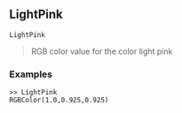 ## LightPink

```
LightPink
```

> RGB color value for the color light pink

### Examples

```
>> LightPink
RGBColor(1.0,0.925,0.925)
```
